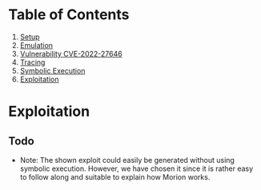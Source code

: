 # Table of Contents
1. [Setup](./1_setup.md)
2. [Emulation](./2_emulation.md)
3. [Vulnerability CVE-2022-27646](./3_vulnerability.md)
4. [Tracing](./4_tracing.md)
5. [Symbolic Execution](./5_symbex.md)
6. [Exploitation](./6_exploitation.md#exploitation)
<!--TODO--------------------------------------------------------------------------------------------
--------------------------------------------------------------------------------------------------->
# Exploitation
## Todo
- Note: The shown exploit could easily be generated without using symbolic execution. However, we
    have chosen it since it is rather easy to follow along and suitable to explain how Morion works.